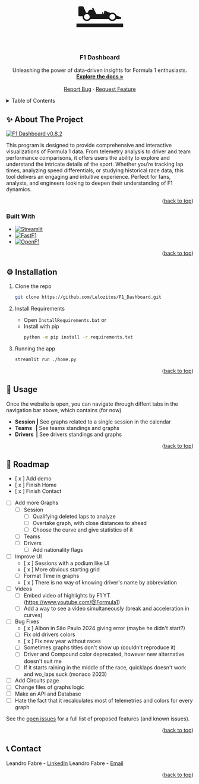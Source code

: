 <a name="readme-top"></a>

<!-- PROJECT LOGO -->
<br />
<div align="center">
  <a align="center" href="https://github.com/Lelozitos/F1_Dashboard" style="font-size:100px"> 🏎 </a>

<h3 align="center">F1 Dashboard</h3>

  <p align="center">
    Unleashing the power of data-driven insights for Formula 1 enthusiasts.
    <br />
    <a href="https://github.com/Lelozitos/F1_Dashboard"><strong>Explore the docs »</strong></a>
    <br />
    <br />
    <!--<a href="https://github.com/Lelozitos/F1_Dashboard">View Demo</a>-->
    <!--·-->
    <a href="https://github.com/Lelozitos/F1_Dashboard/issues/new?labels=bug&template=bug-report---.md">Report Bug</a>
    ·
    <a href="https://github.com/Lelozitos/F1_Dashboard/issues/new?labels=enhancement&template=feature-request---.md">Request Feature</a>
  </p>
</div>

<!-- TABLE OF CONTENTS -->
<details>
  <summary>Table of Contents</summary>
  <ol>
    <li>
      <a href="#about">About The Project</a>
      <ul>
        <li><a href="#built-with">Built With</a></li>
      </ul>
    </li>
    <li>
      <a href="#installation">Installation</a>
    </li>
    <li><a href="#usage">Usage</a></li>
    <li><a href="#roadmap">Roadmap</a></li>
    <li><a href="#contact">Contact</a></li>
  </ol>
</details>

<!-- ABOUT THE PROJECT -->

<a name="about"></a>

## ✨ About The Project

[![F1 Dashboard v0.8.2](https://img.youtube.com/vi/K-KOvKbXpBs/0.jpg)](https://www.youtube.com/watch?v=K-KOvKbXpBs 'F1 Dashboard v0.8.2')

This program is designed to provide comprehensive and interactive visualizations of Formula 1 data. From telemetry analysis to driver and team performance comparisons, it offers users the ability to explore and understand the intricate details of the sport. Whether you’re tracking lap times, analyzing speed differentials, or studying historical race data, this tool delivers an engaging and intuitive experience. Perfect for fans, analysts, and engineers looking to deepen their understanding of F1 dynamics.

<p align="right">(<a href="#readme-top">back to top</a>)</p>

<a name="built-with"></a>

### Built With

- [![Streamlit][Streamlit-img]][Streamlit.com]
- [![FastF1][FastF1-img]][FastF1.com]
- [![OpenF1][OpenF1-img]][OpenF1.com]

<p align="right">(<a href="#readme-top">back to top</a>)</p>

<!-- INSTALLATION -->

<a name="installation"></a>

## ⚙️️️️️ Installation

1. Clone the repo

   ```sh
   git clone https://github.com/Lelozitos/F1_Dashboard.git
   ```

1. Install Requirements

   - Open `InstallRequirements.bat` or
   - Install with pip
     ```sh
     python -m pip install -r requirements.txt
     ```

1. Running the app
   ```sh
   streamlit run ./home.py
   ```

<p align="right">(<a href="#readme-top">back to top</a>)</p>

<!-- USAGE -->

<a name="usage"></a>

## 🔧 Usage

Once the website is open, you can navigate through diffent tabs in the navigation bar above, which contains (for now)

- **Session |** See graphs related to a single session in the calendar
- **Teams &nbsp;&nbsp;|** See teams standings and graphs
- **Drivers &nbsp;|** See drivers standings and graphs

<p align="right">(<a href="#readme-top">back to top</a>)</p>

<!-- ROADMAP -->

<a name="roadmap"></a>

## 🚀 Roadmap

- [ x ] Add demo
- [ x ] Finish Home
- [ x ] Finish Contact
- [ ] Add more Graphs
  - [ ] Session
    - [ ] Qualifying deleted laps to analyze
    - [ ] Overtake graph, with close distances to ahead
    - [ ] Choose the curve and give statistics of it
  - [ ] Teams
  - [ ] Drivers
    - [ ] Add nationality flags
- [ ] Improve UI
  - [ x ] Sessions with a podium like UI
  - [ x ] More obvious starting grid
  - [ ] Format Time in graphs
  - [ x ] There is no way of knowing driver's name by abbreviation
- [ ] Videos
  - [ ] Embed video of highlights by F1 YT (https://www.youtube.com/@Formula1)
  - [ ] Add a way to see a video simultaneously (break and acceleration in curves)
- [ ] Bug Fixes
  - [ x ] Albon in São Paulo 2024 giving error (maybe he didn't start?)
  - [ ] Fix old drivers colors
  - [ x ] Fix new year without races
  - [ ] Sometimes graphs titles don't show up (couldn't reproduce it)
  - [ ] Driver and Compound color deprecated, however new alternative doesn't suit me
  - [ ] If it starts raining in the middle of the race, quicklaps doesn't work and wo_laps suck (monaco 2023)
- [ ] Add Circuits page
- [ ] Change files of graphs logic
- [ ] Make an API and Database
- [ ] Hate the fact that it recalculates most of telemetries and colors for every graph

See the [open issues](https://github.com/Lelozitos/F1_Dashboard/issues) for a full list of proposed features (and known issues).

<p align="right">(<a href="#readme-top">back to top</a>)</p>

<!-- CONTACT -->

<a name="contact"></a>

## 📞 Contact

Leandro Fabre - [LinkedIn](https://www.linkedin.com/in/leandrofabre/)
Leandro Fabre - [Email](mailto:lm.fabre@hotmail.com)

<p align="right">(<a href="#readme-top">back to top</a>)</p>

<!-- MARKDOWN LINKS & IMAGES -->

[Streamlit-img]: https://img.shields.io/badge/Streamlit-35495E?style=for-the-badge&logo=streamlit&logoColor=4FC08D
[Streamlit.com]: https://streamlit.io
[FastF1-img]: https://img.shields.io/badge/FastF1-4A4A55?style=for-the-badge&logo=F1&logoColor=FF3E00
[FastF1.com]: https://docs.fastf1.dev
[OpenF1-img]: https://img.shields.io/badge/OpenF1-DD0031?style=for-the-badge&logo=f1&logoColor=white
[OpenF1.com]: https://openf1.org
